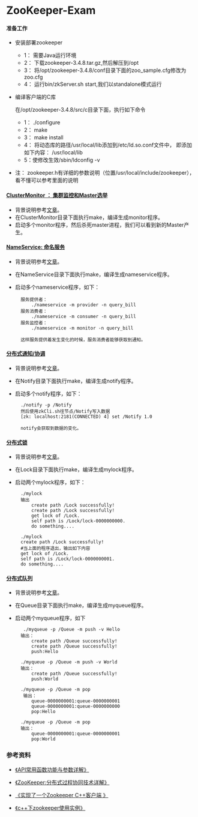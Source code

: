 ZooKeeper-Exam
==============
#### 准备工作

+ 安装部署zookeeper
  
  + 1： 需要Java运行环境
  + 2： 下载zookeeper-3.4.8.tar.gz,然后解压到/opt
  + 3： 将/opt/zookeeper-3.4.8/conf目录下面的zoo_sample.cfg修改为zoo.cfg
  + 4： 运行bin/zkServer.sh start,我们以standalone模式运行

+ 编译客户端的C库

  在/opt/zookeeper-3.4.8/src/c目录下面，执行如下命令
  
  + 1： ./configure
  + 2：  make
  + 3： make install
  + 4： 将动态库的路径/usr/local/lib添加到/etc/ld.so.conf文件中，
  		即添加如下内容：
        	/usr/local/lib
  + 5：使修改生效/sbin/ldconfig -v
  
+ 注： zookeeper.h有详细的参数说明（位置/usr/local/include/zookeeper），看不懂可以参考里面的说明

#### [ClusterMonitor  ： 集群监控和Master选举](http://blog.csdn.net/qq910894904/article/details/40834083)

+ 背景说明参考[文章](http://blog.csdn.net/qq910894904/article/details/40834083)。
+ 在ClusterMonitor目录下面执行make，编译生成monitor程序。
+ 启动多个monitor程序，然后杀死master进程，我们可以看到新的Master产生。

#### [NameService: 命名服务](http://blog.csdn.net/qq910894904/article/details/40833859)
+ 背景说明参考[文章](http://blog.csdn.net/qq910894904/article/details/40833859)。
+ 在NameService目录下面执行make，编译生成nameservice程序。
+ 启动多个nameservice程序，如下：

        服务提供者：
            ./nameservice -m provider -n query_bill 
        服务消费者：
            ./nameservice -m consumer -n query_bill 
        服务监控者：
            ./nameservice -m monitor -n query_bill 
            
        这样服务提供着发生变化的时候，服务消费者能够获取到通知。

#### [分布式通知/协调](http://blog.csdn.net/qq910894904/article/details/40833981)
+ 背景说明参考[文章](http://blog.csdn.net/qq910894904/article/details/40833981)。
+ 在Notify目录下面执行make，编译生成notify程序。
+ 启动多个notify程序，如下：

        ./notify -p /Notify
        然后使用zkCli.sh往节点/Notify写入数据
        [zk: localhost:2181(CONNECTED) 4] set /Notify 1.0
        
        notify会获取到数据的变化。
        
#### [分布式锁](http://blog.csdn.net/qq910894904/article/details/40834397)
+ 背景说明参考[文章](http://blog.csdn.net/qq910894904/article/details/40834397)。
+ 在Lock目录下面执行make，编译生成mylock程序。
+ 启动两个mylock程序，如下：
    
        ./mylock
        输出
            create path /Lock successfully!
            create path /Lock successfully!
            get lock of /Lock.
            self path is /Lock/lock-0000000000.
            do something....

        ./mylock
        create path /Lock successfully!
        #当上面的程序退出，输出如下内容
        get lock of /Lock.
        self path is /Lock/lock-0000000001.
        do something....
        
#### [分布式队列](http://blog.csdn.net/qq910894904/article/details/40834609)
+ 背景说明参考[文章](http://blog.csdn.net/qq910894904/article/details/40834609)。
+ 在Queue目录下面执行make，编译生成myqueue程序。
+ 启动两个myqueue程序，如下  
       
         ./myqueue -p /Queue -m push -v Hello
        输出：
            create path /Queue successfully!
            create path /Queue successfully!
            push:Hello
         
        ./myqueue -p /Queue -m push -v World
        输出：
            create path /Queue successfully!
            push:World

        ./myqueue -p /Queue -m pop
         输出：
            queue-0000000001:queue-0000000001
            queue-0000000001:queue-0000000000
            pop:Hello
            
        ./myqueue -p /Queue -m pop
        输出：
            queue-0000000001:queue-0000000001
            pop:World



### 参考资料

+ [ 《API常用函数功能与参数详解》](http://blog.csdn.net/poechant/article/details/6675431)
+ [《ZooKeeper:分布式过程协同技术详解》](https://www.amazon.cn/ZooKeeper-%E5%88%86%E5%B8%83%E5%BC%8F%E8%BF%87%E7%A8%8B%E5%8D%8F%E5%90%8C%E6%8A%80%E6%9C%AF%E8%AF%A6%E8%A7%A3-Flavio-Junqueira/dp/B01C8INQYS/ref=sr_1_1?srs=1811984071&ie=UTF8&qid=1465911082&sr=8-1&keywords=ZooKeeper)

+ [《实现了一个Zookeeper C++客户端 》](http://baozh.github.io/2016-02/zookeeper-cpp-client/)
+ [《c++下zookeeper使用实例》](https://blog.csdn.net/whuqin/article/details/8859987)